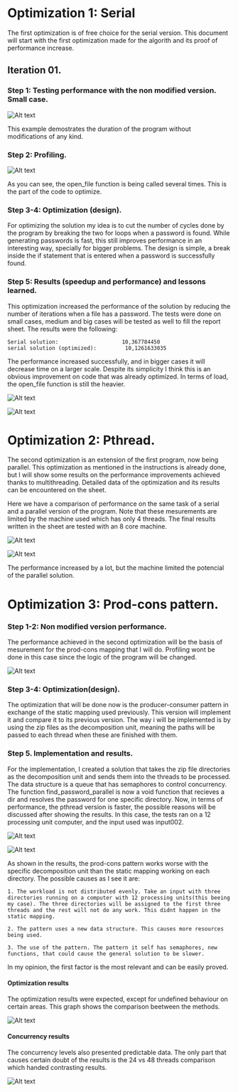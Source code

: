 # Optimization 1: Serial

The first optimization is of free choice for the serial version. This document will start with the first optimization made for the algorith and its proof of performance increase.

## Iteration 01.

### Step 1: Testing performance with the non modified version. Small case.

![Alt text](perf_serial_01.png)

This example demostrates the duration of the program without modifications of any kind.

### Step 2: Profiling.

![Alt text](profiling_01-1.png)

As you can see, the open_file function is being called several times. This is the part of the code to optimize.

### Step 3-4: Optimization (design).

For optimizing the solution my idea is to cut the number of cycles done by the program by breaking the two for loops when a password is found. While generating passwords is fast, this still improves performance in an interesting way, specially for bigger problems. The design is simple, a break inside the if statement that is entered when a password is successfully found.

### Step 5: Results (speedup and performance) and lessons learned.

This optimization increased the performance of the solution by reducing the number of iterations when a file has a password. The tests were done on small cases, medium and big cases will be tested as well to fill the report sheet. The results were the following:

    Serial solution:                    10,367784450
    serial solution (optimized):         10,1261633035

The performance increased successfully, and in bigger cases it will decrease time on a larger scale. Despite its simplicity I think this is an obvious improvement on code that was already optimized. In terms of load, the open_file function is still the heavier.

![Alt text](perf_serial_01-2.png)

![Alt text](perf_serial_01_1.png)

# Optimization 2: Pthread.

The second optimization is an extension of the first program, now being parallel. This optimization as mentioned in the instructions is already done, but I will show some results on the performance improvements achieved thanks to multithreading. Detailed data of the optimization and its results can be encountered on the sheet.

Here we have a comparison of performance on the same task of a serial and a parallel version of the program. Note that these mesurements are limited by the machine used which has only 4 threads. The final results written in the sheet are tested with an 8 core machine.

![Alt text](pthread_01.png)

![Alt text](pthread_02.png)

The performance increased by a lot, but the machine limited the potencial of the parallel solution. 

# Optimization 3: Prod-cons pattern.

### Step 1-2: Non modified version performance.

The performance achieved in the second optimization will be the basis of mesurement for the prod-cons mapping that I will do. Profiling wont be done in this case since the logic of the program will be changed.

![Alt text](pthread_02.png)

### Step 3-4: Optimization(design).

The optimization that will be done now is the producer-consumer pattern in exchange of the static mapping used previously. This version will implement it and compare it to its previous version. The way i will be implemented is by using the zip files as the decomposition unit, meaning the paths will be passed to each thread when these are finished with them. 

### Step 5. Implementation and results.

For the implementation, I created a solution that takes the zip file directories as the decomposition unit and sends them into the threads to be processed. The data structure is a queue that has semaphores to control concurrency. The function find_password_parallel is now a void function that recieves a dir and resolves the password for one specific directory. Now, in terms of performance, the pthread version is faster, the possible reasons will be discussed after showing the results. In this case, the tests ran on a 12 processing unit computer, and the input used was input002.

![Alt text](prodcons001.png)

![Alt text](pthread001.png)

As shown in the results, the prod-cons pattern works worse with the specific decomposition unit than the static mapping working on each directory. The possible causes as I see it are:

    1. The workload is not distributed evenly. Take an input with three directories running on a computer with 12 processing units(this beeing my case). The three directories will be assigned to the first three threads and the rest will not do any work. This didnt happen in the static mapping.

    2. The pattern uses a new data structure. This causes more resources being used.

    3. The use of the pattern. The pattern it self has semaphores, new functions, that could cause the general solution to be slower.

In my opinion, the first factor is the most relevant and can be easily proved.

#### Optimization results

The optimization results were expected, except for undefined behaviour on certain areas. This graph shows the comparison beetween the methods.

![Alt text](image.png)

#### Concurrency results

The concurrency levels also presented predictable data. The only part that causes certain doubt of the results is the 24 vs 48 threads comparison which handed contrasting results.

![Alt text](image-1.png)